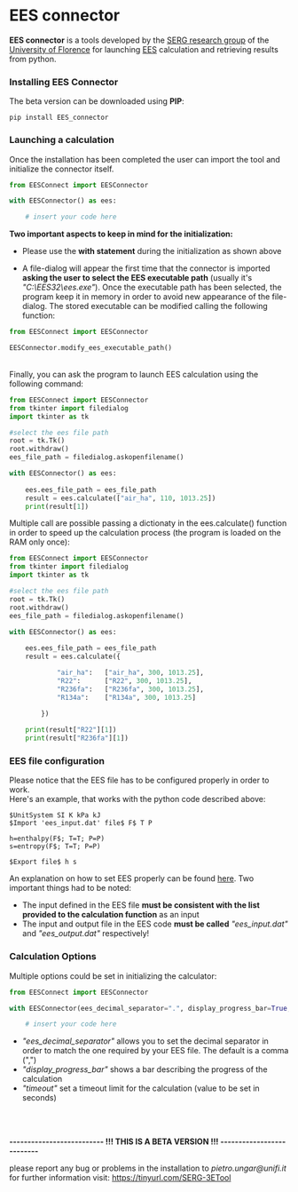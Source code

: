 # EES connector

__EES connector__ is a tools developed by the [SERG research group](https://www.dief.unifi.it/vp-177-serg-group-english-version.html) 
of the [University of Florence](https://www.unifi.it/changelang-eng.html) for launching [EES](https://fchartsoftware.com/ees/) 
calculation and retrieving results from python.

### Installing EES Connector
The beta version can be downloaded using __PIP__:

```
pip install EES_connector
```

### Launching a calculation
Once the installation has been completed the user can import the tool and initialize the connector itself.
```python
from EESConnect import EESConnector

with EESConnector() as ees:

    # insert your code here

```
__Two important aspects to keep in mind for the initialization:__

  * Please use the __with statement__ during the initialization as shown above
    

  * A file-dialog will appear the first time that the connector is imported __asking the user to select the EES 
    executable path__ (usually it's _"C:\EES32\ees.exe"_). 
    Once the executable path has been selected, the program keep it in memory in order to avoid new appearance of the 
    file-dialog. The stored executable can be modified calling the following function:
    
```python
from EESConnect import EESConnector

EESConnector.modify_ees_executable_path()
```
    
<br/>   
Finally, you can ask the program to launch EES calculation using the following command:

```python
from EESConnect import EESConnector
from tkinter import filedialog
import tkinter as tk

#select the ees file path
root = tk.Tk()
root.withdraw()
ees_file_path = filedialog.askopenfilename()

with EESConnector() as ees:
    
    ees.ees_file_path = ees_file_path
    result = ees.calculate(["air_ha", 110, 1013.25])
    print(result[1])

```
Multiple call are possible passing a dictionaty in the ees.calculate() function in order to speed up the calculation 
process (the program is loaded on the RAM only once):

```python
from EESConnect import EESConnector
from tkinter import filedialog
import tkinter as tk

#select the ees file path
root = tk.Tk()
root.withdraw()
ees_file_path = filedialog.askopenfilename()

with EESConnector() as ees:
    
    ees.ees_file_path = ees_file_path
    result = ees.calculate({

            "air_ha":   ["air_ha", 300, 1013.25],
            "R22":      ["R22", 300, 1013.25],
            "R236fa":   ["R236fa", 300, 1013.25],
            "R134a":    ["R134a", 300, 1013.25]

        })
    
    print(result["R22"][1])
    print(result["R236fa"][1])
```

### EES file configuration
Please notice that the EES file has to be configured properly in order to work.<br>
Here's an example, that works with the python code described above:
```
$UnitSystem SI K kPa kJ 
$Import 'ees_input.dat' file$ F$ T P

h=enthalpy(F$; T=T; P=P)
s=entropy(F$; T=T; P=P)

$Export file$ h s
```
An explanation on how to set EES properly can be found [here](https://fchartsoftware.com/ees/eeshelp//hs605.htm). 
Two important things had to be noted:

 * The input defined in the EES file __must be consistent with the list provided to the calculation function__ as an input
 * The input and output file in the EES code __must be called__ _"ees_input.dat"_ and _"ees_output.dat"_ respectively!
 
### Calculation Options
Multiple options could be set in initializing the calculator:

```python
from EESConnect import EESConnector

with EESConnector(ees_decimal_separator=".", display_progress_bar=True, timeout=10) as ees:

    # insert your code here

```
* _"ees_decimal_separator"_ allows you to set the decimal separator in order to match the one required by your EES file. 
    The default is a comma (",")
* _"display_progress_bar"_ shows a bar describing the progress of the calculation
* _"timeout"_ set a timeout limit for the calculation (value to be set in seconds)

<br/><br/>

__-------------------------- !!! THIS IS A BETA VERSION !!! --------------------------__ 

please report any bug or problems in the installation to _pietro.ungar@unifi.it_<br/>
for further information visit: https://tinyurl.com/SERG-3ETool
